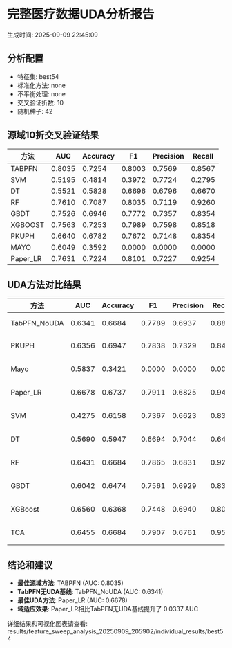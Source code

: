 # 完整医疗数据UDA分析报告

生成时间: 2025-09-09 22:45:09

## 分析配置

- 特征集: best54
- 标准化方法: none
- 不平衡处理: none
- 交叉验证折数: 10
- 随机种子: 42

## 源域10折交叉验证结果

| 方法 | AUC | Accuracy | F1 | Precision | Recall |
|------|-----|----------|----|-----------| -------|
| TABPFN | 0.8035 | 0.7254 | 0.8003 | 0.7569 | 0.8567 |
| SVM | 0.5195 | 0.4814 | 0.3972 | 0.7724 | 0.2795 |
| DT | 0.5521 | 0.5828 | 0.6696 | 0.6796 | 0.6670 |
| RF | 0.7610 | 0.7087 | 0.8035 | 0.7119 | 0.9260 |
| GBDT | 0.7526 | 0.6946 | 0.7772 | 0.7357 | 0.8354 |
| XGBOOST | 0.7563 | 0.7253 | 0.7989 | 0.7598 | 0.8518 |
| PKUPH | 0.6640 | 0.6782 | 0.7672 | 0.7148 | 0.8354 |
| MAYO | 0.6049 | 0.3592 | 0.0000 | 0.0000 | 0.0000 |
| Paper_LR | 0.7631 | 0.7224 | 0.8101 | 0.7227 | 0.9254 |

## UDA方法对比结果

| 方法 | AUC | Accuracy | F1 | Precision | Recall | 类型 |
|------|-----|----------|----|-----------| -------|------|
| TabPFN_NoUDA | 0.6341 | 0.6684 | 0.7789 | 0.6937 | 0.8880 | TabPFN基线 |
| PKUPH | 0.6356 | 0.6947 | 0.7838 | 0.7329 | 0.8474 | 传统基线 |
| Mayo | 0.5837 | 0.3421 | 0.0000 | 0.0000 | 0.0000 | 传统基线 |
| Paper_LR | 0.6678 | 0.6737 | 0.7911 | 0.6825 | 0.9429 | 传统基线 |
| SVM | 0.4275 | 0.6158 | 0.7367 | 0.6623 | 0.8391 | 机器学习基线 |
| DT | 0.5690 | 0.5947 | 0.6694 | 0.7044 | 0.6474 | 机器学习基线 |
| RF | 0.6431 | 0.6684 | 0.7865 | 0.6831 | 0.9276 | 机器学习基线 |
| GBDT | 0.6042 | 0.6474 | 0.7561 | 0.6929 | 0.8397 | 机器学习基线 |
| XGBoost | 0.6560 | 0.6368 | 0.7448 | 0.6940 | 0.8083 | 机器学习基线 |
| TCA | 0.6455 | 0.6684 | 0.7907 | 0.6761 | 0.9520 | UDA方法 |

## 结论和建议

- **最佳源域方法**: TABPFN (AUC: 0.8035)
- **TabPFN无UDA基线**: TabPFN_NoUDA (AUC: 0.6341)
- **最佳UDA方法**: Paper_LR (AUC: 0.6678)
- **域适应效果**: Paper_LR相比TabPFN无UDA基线提升了 0.0337 AUC

详细结果和可视化图表请查看: results/feature_sweep_analysis_20250909_205902/individual_results/best54